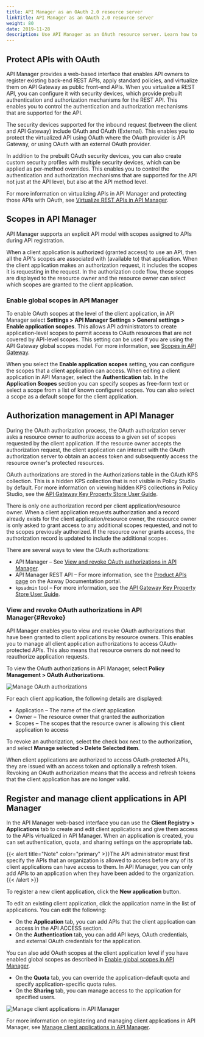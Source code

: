 ```yaml
---
title: API Manager as an OAuth 2.0 resource server
linkTitle: API Manager as an OAuth 2.0 resource server
weight: 80
date: 2019-11-28
description: Use API Manager as an OAuth resource server. Learn how to protect APIs with OAuth in API Manager, and how to manage OAuth scopes, OAuth authorizations, and client applications in API Manager.
---
```


## Protect APIs with OAuth

API Manager provides a web-based interface that enables API owners to register existing back-end REST APIs, apply standard policies, and virtualize them on API Gateway as public front-end APIs. When you virtualize a REST API, you can configure it with security devices, which provide prebuilt authentication and authorization mechanisms for the REST API. This enables you to control the authentication and authorization mechanisms that are supported for the API.

The security devices supported for the inbound request (between the client and API Gateway) include OAuth and OAuth (External). This enables you to protect the virtualized API using OAuth where the OAuth provider is API Gateway, or using OAuth with an external OAuth provider.

In addition to the prebuilt OAuth security devices, you can also create custom security profiles with multiple security devices, which can be applied as per-method overrides. This enables you to control the authentication and authorization mechanisms that are supported for the API not just at the API level, but also at the API method level.

For more information on virtualizing APIs in API Manager and protecting those APIs with OAuth, see [Virtualize REST APIs in API Manager](/docs/apim_administration/apimgr_admin/api_mgmt_virtualize_web/).

## Scopes in API Manager

API Manager supports an explicit API model with scopes assigned to APIs during API registration.

When a client application is authorized (granted access) to use an API, then all the API's scopes are associated with (available to) that application. When the client application makes an authorization request, it includes the scopes it is requesting in the request. In the authorization code flow, these scopes are displayed to the resource owner and the resource owner can select which scopes are granted to the client application.

### Enable global scopes in API Manager

To enable OAuth scopes at the level of the client application, in API Manager select **Settings > API Manager Settings > General settings > Enable application scopes**. This allows API administrators to create application-level scopes to permit access to OAuth resources that are not covered by API-level scopes. This setting can be used if you are using the API Gateway global scopes model. For more information, see [Scopes in API Gateway](/docs/apim_policydev/apigw_oauth/gw_oauth_resource_server#scopes-in-api-gateway).

When you select the **Enable application scopes** setting, you can configure the scopes that a client application can access. When editing a client application in API Manager, select the **Authentication** tab. In the **Application Scopes** section you can specify scopes as free-form text or select a scope from a list of known configured scopes. You can also select a scope as a default scope for the client application.

## Authorization management in API Manager

During the OAuth authorization process, the OAuth authorization server asks a resource owner to authorize access to a given set of scopes requested by the client application. If the resource owner accepts the authorization request, the client application can interact with the OAuth authorization server to obtain an access token and subsequently access the resource owner's protected resources.

OAuth authorizations are stored in the Authorizations table in the OAuth KPS collection. This is a hidden KPS collection that is not visible in Policy Studio by default. For more information on viewing hidden KPS collections in Policy Studio, see the [API Gateway Key Property Store User Guide](/docs/apim_policydev/apigw_kps/).

There is only one authorization record per client application/resource owner. When a client application requests authorization and a record already exists for the client application/resource owner, the resource owner is only asked to grant access to any additional scopes requested, and not to the scopes previously authorized. If the resource owner grants access, the authorization record is updated to include the additional scopes.

There are several ways to view the OAuth authorizations:

* API Manager – See [View and revoke OAuth authorizations in API Manager](#Revoke).
* API Manager REST API – For more information, see the [Product APIs page](https://docs.axway.com/category/api) on the Axway Documentation portal.
* `kpsadmin` tool – For more information, see the [API Gateway Key Property Store User Guide](/docs/apim_policydev/apigw_kps/).

### View and revoke OAuth authorizations in API Manager{#Revoke}

API Manager enables you to view and revoke OAuth authorizations that have been granted to client applications by resource owners. This enables you to manage all client application authorizations to access OAuth-protected APIs. This also means that resource owners do not need to reauthorize application requests.

To view the OAuth authorizations in API Manager, select **Policy Management > OAuth Authorizations**.

![Manage OAuth authorizations](/Images/OAuth/oauth_authorizations.png)

For each client application, the following details are displayed:

* Application – The name of the client application
* Owner – The resource owner that granted the authorization
* Scopes – The scopes that the resource owner is allowing this client application to access

To revoke an authorization, select the check box next to the authorization, and select **Manage selected > Delete Selected item**.

When client applications are authorized to access OAuth-protected APIs, they are issued with an access token and optionally a refresh token. Revoking an OAuth authorization means that the access and refresh tokens that the client application has are no longer valid.

## Register and manage client applications in API Manager

In the API Manager web-based interface you can use the **Client Registry > Applications** tab to create and edit client applications and give them access to the APIs virtualized in API Manager. When an application is created, you can set authentication, quota, and sharing settings on the appropriate tab.

{{< alert title="Note" color="primary" >}}The API administrator must first specify the APIs that an organization is allowed to access before any of its client applications can have access to them. In API Manager, you can only add APIs to an application when they have been added to the organization.{{< /alert >}}

To register a new client application, click the **New application** button.

To edit an existing client application, click the application name in the list of applications. You can edit the following:

* On the **Application** tab, you can add APIs that the client application can access in the API ACCESS section.
* On the **Authentication** tab, you can add API keys, OAuth credentials, and external OAuth credentials for the application.

You can also add OAuth scopes at the client application level if you have enabled global scopes as described in [Enable global scopes in API Manager](#enable-global-scopes-in-api-manager).

* On the **Quota** tab, you can override the application-default quota and specify application-specific quota rules.
* On the **Sharing** tab, you can manage access to the application for specified users.

![Manage client applications in API Manager](/Images/OAuth/api_mgmt_app.png)

For more information on registering and managing client applications in API Manager, see [Manage client applications in API Manager](/docs/apim_administration/apimgr_admin/api_mgmt_consume#manage-client-applications).
